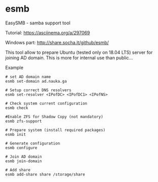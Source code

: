 # esmb
EasySMB - samba support tool

Tutorial: https://asciinema.org/a/297069


Windows part: http://share.socha.it/github/esmb/


This tool allow to prepare Ubuntu (tested only on 18.04 LTS) server for joining AD domain.
This is more for internal use than public...

Example
```
# set AD domain name
esmb set-domain ad.nauka.ga

# Setup correct DNS resolvers 
esmb set-resolver <IPofDC> <IPofDC1> <IPofNS>

# Check system current configuration
esmb check

#Enable ZFS for Shadow Copy (not mandatory)
esmb zfs-support

# Prepare system (install required packages)
esmb init

# Generate configuration
esmb configure

# Join AD domain
esmb join-domain

# Add share
esmb add-share share /storage/share
```

